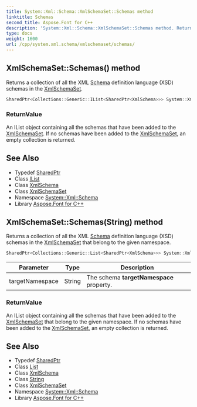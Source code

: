 ```yaml
---
title: System::Xml::Schema::XmlSchemaSet::Schemas method
linktitle: Schemas
second_title: Aspose.Font for C++
description: 'System::Xml::Schema::XmlSchemaSet::Schemas method. Returns a collection of all the XML Schema definition language (XSD) schemas in the XmlSchemaSet in C++.'
type: docs
weight: 1600
url: /cpp/system.xml.schema/xmlschemaset/schemas/
---
```

## XmlSchemaSet::Schemas() method


Returns a collection of all the XML [Schema](../../) definition language (XSD) schemas in the [XmlSchemaSet](../).

```cpp
SharedPtr<Collections::Generic::IList<SharedPtr<XmlSchema>>> System::Xml::Schema::XmlSchemaSet::Schemas()
```


### ReturnValue

An IList object containing all the schemas that have been added to the [XmlSchemaSet](../). If no schemas have been added to the [XmlSchemaSet](../), an empty collection is returned.

## See Also

* Typedef [SharedPtr](../../../system/sharedptr/)
* Class [IList](../../../system.collections.generic/ilist/)
* Class [XmlSchema](../../xmlschema/)
* Class [XmlSchemaSet](../)
* Namespace [System::Xml::Schema](../../)
* Library [Aspose.Font for C++](../../../)
## XmlSchemaSet::Schemas(String) method


Returns a collection of all the XML [Schema](../../) definition language (XSD) schemas in the [XmlSchemaSet](../) that belong to the given namespace.

```cpp
SharedPtr<Collections::Generic::List<SharedPtr<XmlSchema>>> System::Xml::Schema::XmlSchemaSet::Schemas(String targetNamespace)
```


| Parameter | Type | Description |
| --- | --- | --- |
| targetNamespace | String | The schema **targetNamespace** property. |

### ReturnValue

An IList object containing all the schemas that have been added to the [XmlSchemaSet](../) that belong to the given namespace. If no schemas have been added to the [XmlSchemaSet](../), an empty collection is returned.

## See Also

* Typedef [SharedPtr](../../../system/sharedptr/)
* Class [List](../../../system.collections.generic/list/)
* Class [XmlSchema](../../xmlschema/)
* Class [String](../../../system/string/)
* Class [XmlSchemaSet](../)
* Namespace [System::Xml::Schema](../../)
* Library [Aspose.Font for C++](../../../)
